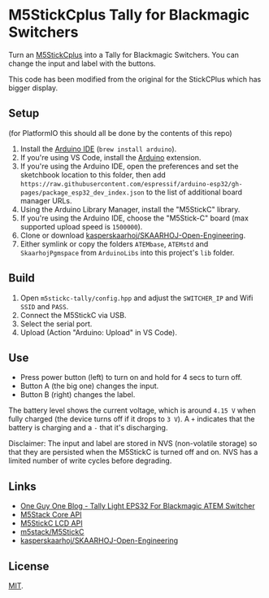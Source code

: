 # M5StickCplus Tally for Blackmagic Switchers

Turn an [M5StickCplus](https://m5stack.com/products/stick-c) into a Tally for Blackmagic Switchers. You can change the input and label with the buttons.

This code has been modified from the original for the StickCPlus which has bigger display.

## Setup 

(for PlatformIO this should all be done by the contents of this repo)
1. Install the [Arduino IDE](https://www.arduino.cc/en/software) (`brew install arduino`).
2. If you're using VS Code, install the [Arduino](https://marketplace.visualstudio.com/items?itemName=vsciot-vscode.vscode-arduino) extension.
3. If you're using the Arduino IDE, open the preferences and set the sketchbook location to this folder, then add `https://raw.githubusercontent.com/espressif/arduino-esp32/gh-pages/package_esp32_dev_index.json` to the list of additional board manager URLs.
4. Using the Arduino Library Manager, install the "M5StickC" library.
5. If you're using the Arduino IDE, choose the "M5Stick-C" board (max supported upload speed is `1500000`).
6. Clone or download [kasperskaarhoj/SKAARHOJ-Open-Engineering](https://github.com/kasperskaarhoj/SKAARHOJ-Open-Engineering).
7. Either symlink or copy the folders `ATEMbase`, `ATEMstd` and `SkaarhojPgmspace` from `ArduinoLibs` into this project's `lib` folder.


## Build

1. Open `m5stickc-tally/config.hpp` and adjust the `SWITCHER_IP` and Wifi `SSID` and `PASS`.
2. Connect the M5StickC via USB.
3. Select the serial port.
4. Upload (Action "Arduino: Upload" in VS Code).

## Use

* Press power button (left) to turn on and hold for 4 secs to turn off.
* Button A (the big one) changes the input.
* Button B (right) changes the label.

The battery level shows the current voltage, which is around `4.15 V` when fully charged (the device turns off if it drops to `3 V`). A `+` indicates that the battery is charging and a `-` that it's discharging.

Disclaimer: The input and label are stored in NVS (non-volatile storage) so that they are persisted when the M5StickC is turned off and on. NVS has a limited number of write cycles before degrading.

## Links

- [One Guy One Blog - Tally Light EPS32 For Blackmagic ATEM Switcher](https://oneguyoneblog.com/2020/06/13/tally-light-esp32-for-blackmagic-atem-switcher/)
- [M5Stack Core API](https://docs.m5stack.com/#/en/arduino/arduino_home_page?id=m5core_api)
- [M5StickC LCD API](https://docs.m5stack.com/#/en/api/lcd_m5stickc)
- [m5stack/M5StickC](https://github.com/m5stack/M5StickC)
- [kasperskaarhoj/SKAARHOJ-Open-Engineering](https://github.com/kasperskaarhoj/SKAARHOJ-Open-Engineering)

## License

[MIT](/license).
